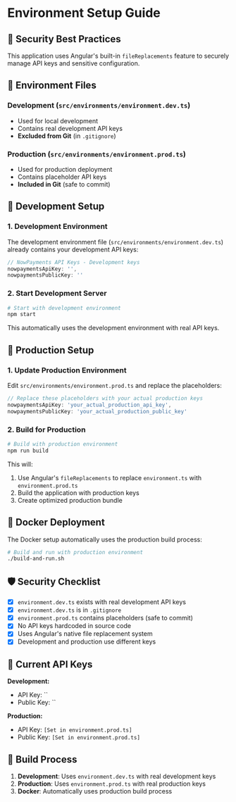 # Environment Setup Guide

## 🔐 Security Best Practices

This application uses Angular's built-in `fileReplacements` feature to securely manage API keys and sensitive configuration.

## 📁 Environment Files

### Development (`src/environments/environment.dev.ts`)
- Used for local development
- Contains real development API keys
- **Excluded from Git** (in `.gitignore`)

### Production (`src/environments/environment.prod.ts`)
- Used for production deployment
- Contains placeholder API keys
- **Included in Git** (safe to commit)

## 🚀 Development Setup

### 1. Development Environment

The development environment file (`src/environments/environment.dev.ts`) already contains your development API keys:

```typescript
// NowPayments API Keys - Development keys
nowpaymentsApiKey: '',
nowpaymentsPublicKey: ''
```

### 2. Start Development Server

```bash
# Start with development environment
npm start
```

This automatically uses the development environment with real API keys.

## 🚀 Production Setup

### 1. Update Production Environment

Edit `src/environments/environment.prod.ts` and replace the placeholders:

```typescript
// Replace these placeholders with your actual production keys
nowpaymentsApiKey: 'your_actual_production_api_key',
nowpaymentsPublicKey: 'your_actual_production_public_key'
```

### 2. Build for Production

```bash
# Build with production environment
npm run build
```

This will:
1. Use Angular's `fileReplacements` to replace `environment.ts` with `environment.prod.ts`
2. Build the application with production keys
3. Create optimized production bundle

## 🔧 Docker Deployment

The Docker setup automatically uses the production build process:

```bash
# Build and run with production environment
./build-and-run.sh
```

## 🛡️ Security Checklist

- [x] `environment.dev.ts` exists with real development API keys
- [x] `environment.dev.ts` is in `.gitignore`
- [x] `environment.prod.ts` contains placeholders (safe to commit)
- [x] No API keys hardcoded in source code
- [x] Uses Angular's native file replacement system
- [x] Development and production use different keys

## 📝 Current API Keys

**Development:**
- API Key: ``
- Public Key: ``

**Production:**
- API Key: `[Set in environment.prod.ts]`
- Public Key: `[Set in environment.prod.ts]`

## 🔄 Build Process

1. **Development**: Uses `environment.dev.ts` with real development keys
2. **Production**: Uses `environment.prod.ts` with real production keys
3. **Docker**: Automatically uses production build process 
